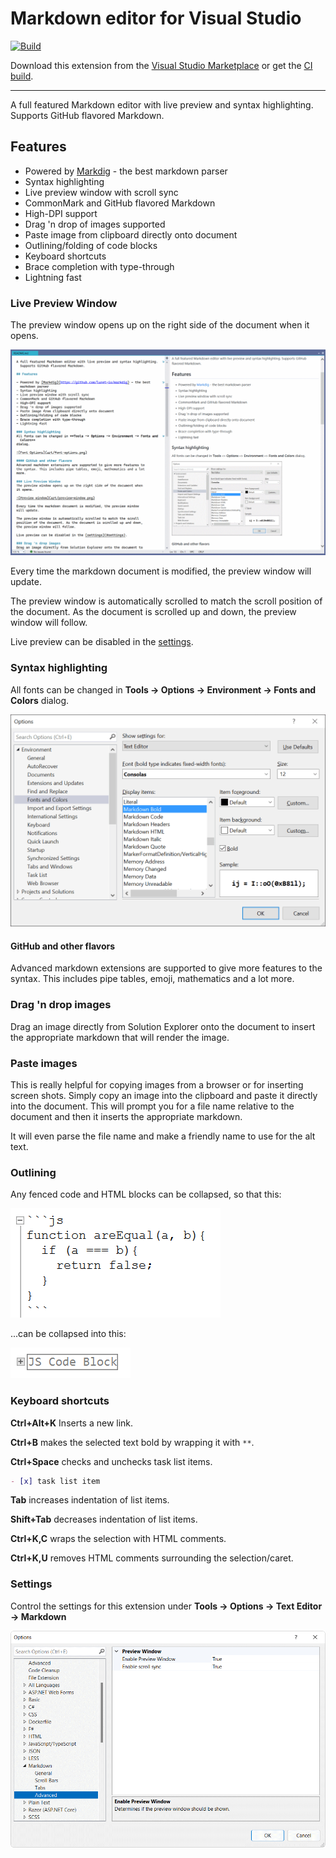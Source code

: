 # Markdown editor for Visual Studio

[![Build](https://github.com/madskristensen/MarkdownEditor2022/actions/workflows/build.yaml/badge.svg)](https://github.com/madskristensen/MarkdownEditor2022/actions/workflows/build.yaml)

Download this extension from the [Visual Studio Marketplace](https://marketplace.visualstudio.com/items?itemName=MadsKristensen.MarkdownEditor2)
or get the [CI build](https://www.vsixgallery.com/extension/MarkdownEditor2022.2347dc70-1875-4775-bf48-f2b9fdfee8d4).

--------------------------------------

A full featured Markdown editor with live preview and syntax highlighting. Supports GitHub flavored Markdown.

## Features

- Powered by [Markdig](https://github.com/lunet-io/markdig) - the best markdown parser
- Syntax highlighting
- Live preview window with scroll sync
- CommonMark and GitHub flavored Markdown
- High-DPI support
- Drag 'n drop of images supported
- Paste image from clipboard directly onto document
- Outlining/folding of code blocks
- Keyboard shortcuts
- Brace completion with type-through
- Lightning fast

### Live Preview Window
The preview window opens up on the right side of the document when it opens.

![Preview window](art/preview-window.png)

Every time the markdown document is modified, the preview window will update.

The preview window is automatically scrolled to match the scroll position of the document. As the document is scrolled up and down, the preview window will follow.

Live preview can be disabled in the [settings](#settings).

### Syntax highlighting
All fonts can be changed in **Tools -> Options -> Environment -> Fonts and Colors** dialog.

![Font Options](art/font-options.png)

#### GitHub and other flavors
Advanced markdown extensions are supported to give more features to the syntax. This includes pipe tables, emoji, mathematics and a lot
more.

### Drag 'n drop images
Drag an image directly from Solution Explorer onto the document to insert the appropriate markdown that will render the image.

### Paste images
This is really helpful for copying images from a browser or for inserting screen shots. Simply copy an image into the clipboard and paste it directly into the document. This will prompt you for a file name relative to the document and then it inserts the appropriate markdown.

It will even parse the file name and make a friendly name to use for the alt text.

### Outlining
Any fenced code and HTML blocks can be collapsed, so that this:

![Outlining Expanded](art/outlining-expanded.png)

...can be collapsed into this:

![Outlining Collapsed](art/outlining-collapsed.png)

### Keyboard shortcuts
**Ctrl+Alt+K** Inserts a new link.

**Ctrl+B** makes the selected text bold by wrapping it with `**`.

<!--**Ctrl+I** makes the selected text italic by wrapping it with `_`.

**Ctrl+Shift+C** wraps the selected text in a code block.
-->
**Ctrl+Space** checks and unchecks task list items.

```markdown
- [x] task list item
```

**Tab** increases indentation of list items.

**Shift+Tab** decreases indentation of list items.

**Ctrl+K,C** wraps the selection with HTML comments.

**Ctrl+K,U** removes HTML comments surrounding the selection/caret.

<!--**Ctrl+PgUp** moves caret to previous heading

**Ctrl+PgDown** moves caret to next heading-->

### Settings
Control the settings for this extension under
**Tools -> Options -> Text Editor -> Markdown**

![Options](art/options.png)